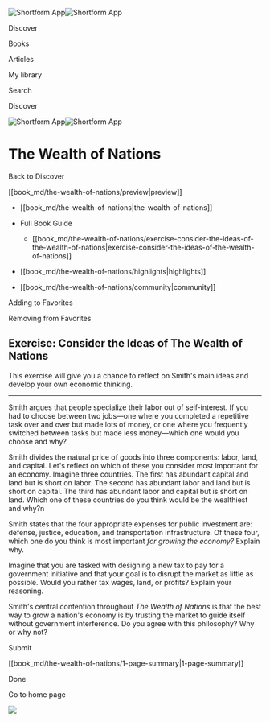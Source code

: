 ![Shortform App](/img/logo.36a2399e.svg)![Shortform App](/img/logo-dark.70c1b072.svg)

Discover

Books

Articles

My library

Search

Discover

![Shortform App](/img/logo.36a2399e.svg)![Shortform App](/img/logo-dark.70c1b072.svg)

# The Wealth of Nations

Back to Discover

[[book_md/the-wealth-of-nations/preview|preview]]

  * [[book_md/the-wealth-of-nations|the-wealth-of-nations]]
  * Full Book Guide

    * [[book_md/the-wealth-of-nations/exercise-consider-the-ideas-of-the-wealth-of-nations|exercise-consider-the-ideas-of-the-wealth-of-nations]]
  * [[book_md/the-wealth-of-nations/highlights|highlights]]
  * [[book_md/the-wealth-of-nations/community|community]]



Adding to Favorites 

Removing from Favorites 

## Exercise: Consider the Ideas of The Wealth of Nations

This exercise will give you a chance to reflect on Smith's main ideas and develop your own economic thinking.

* * *

Smith argues that people specialize their labor out of self-interest. If you had to choose between two jobs—one where you completed a repetitive task over and over but made lots of money, or one where you frequently switched between tasks but made less money—which one would you choose and why?

Smith divides the natural price of goods into three components: labor, land, and capital. Let's reflect on which of these you consider most important for an economy. Imagine three countries. The first has abundant capital and land but is short on labor. The second has abundant labor and land but is short on capital. The third has abundant labor and capital but is short on land. Which one of these countries do you think would be the wealthiest and why?n

Smith states that the four appropriate expenses for public investment are: defense, justice, education, and transportation infrastructure. Of these four, which one do you think is most important _for growing the economy?_ Explain why.

Imagine that you are tasked with designing a new tax to pay for a government initiative and that your goal is to disrupt the market as little as possible. Would you rather tax wages, land, or profits? Explain your reasoning.

Smith's central contention throughout _The Wealth of Nations_ is that the best way to grow a nation's economy is by trusting the market to guide itself without government interference. Do you agree with this philosophy? Why or why not?

Submit 

[[book_md/the-wealth-of-nations/1-page-summary|1-page-summary]]

Done

Go to home page 

![](https://bat.bing.com/action/0?ti=56018282&Ver=2&mid=a7eb13d0-55ce-4a5b-bf02-0d4ff675126e&sid=48a964a0642711eeb2d9b36fc717f5e2&vid=48a9a1e0642711eebeaf23361361f0d4&vids=0&msclkid=N&pi=0&lg=en-US&sw=800&sh=600&sc=24&nwd=1&tl=Shortform%20%7C%20Book&p=https%3A%2F%2Fwww.shortform.com%2Fapp%2Fbook%2Fthe-wealth-of-nations%2Fexercise-consider-the-ideas-of-the-wealth-of-nations&r=&lt=1106&evt=pageLoad&sv=1&rn=463032)
